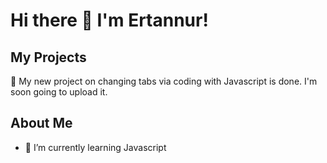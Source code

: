 # Hi there 👋 I'm Ertannur!

## My Projects
🥳 My new project on changing tabs via coding with Javascript is done. I'm soon going to upload it. 

## About Me

- 🌱 I’m currently learning Javascript



<!--
**Ertannur/Ertannur** is a ✨ _special_ ✨ repository because its `README.md` (this file) appears on your GitHub profile.

Here are some ideas to get you started:

- 🔭 I’m currently working on ...
- 🌱 I’m currently learning ...
- 👯 I’m looking to collaborate on ...
- 🤔 I’m looking for help with ...
- 💬 Ask me about ...
- 📫 How to reach me: ...
- 😄 Pronouns: ...
- ⚡ Fun fact: ...
-->
